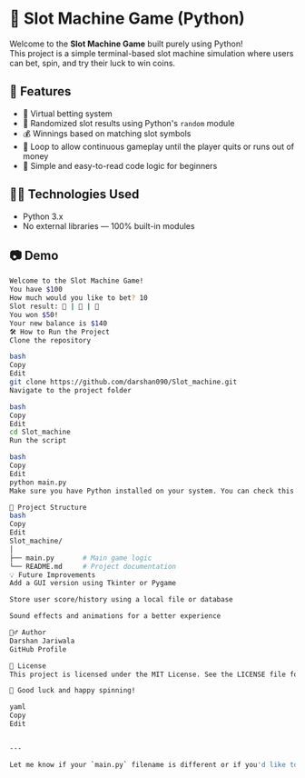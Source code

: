 # 🎰 Slot Machine Game (Python)

Welcome to the **Slot Machine Game** built purely using Python!  
This project is a simple terminal-based slot machine simulation where users can bet, spin, and try their luck to win coins.

## 🚀 Features

- 💸 Virtual betting system
- 🎲 Randomized slot results using Python's `random` module
- 💰 Winnings based on matching slot symbols
- 🔁 Loop to allow continuous gameplay until the player quits or runs out of money
- 🧠 Simple and easy-to-read code logic for beginners

## 🧑‍💻 Technologies Used

- Python 3.x
- No external libraries — 100% built-in modules

## 📷 Demo

```bash
Welcome to the Slot Machine Game!
You have $100
How much would you like to bet? 10
Slot result: 🍒 | 🍒 | 🍒
You won $50!
Your new balance is $140
🛠 How to Run the Project
Clone the repository

bash
Copy
Edit
git clone https://github.com/darshan090/Slot_machine.git
Navigate to the project folder

bash
Copy
Edit
cd Slot_machine
Run the script

bash
Copy
Edit
python main.py
Make sure you have Python installed on your system. You can check this with python --version.

📂 Project Structure
bash
Copy
Edit
Slot_machine/
│
├── main.py       # Main game logic
└── README.md     # Project documentation
💡 Future Improvements
Add a GUI version using Tkinter or Pygame

Store user score/history using a local file or database

Sound effects and animations for a better experience

🙋‍♂️ Author
Darshan Jariwala
GitHub Profile

📄 License
This project is licensed under the MIT License. See the LICENSE file for details.

🎰 Good luck and happy spinning!

yaml
Copy
Edit


---

Let me know if your `main.py` filename is different or if you'd like to include a game screenshot, emoji-free version, or deployment to platforms like Replit or PythonAnywhere.
